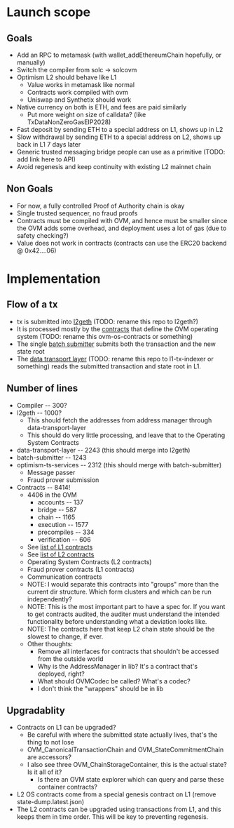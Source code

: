 # Launch scope

## Goals
* Add an RPC to metamask (with wallet_addEthereumChain hopefully, or manually)
* Switch the compiler from solc -> solcovm
* Optimism L2 should behave like L1
  * Value works in metamask like normal
  * Contracts work compiled with ovm
  * Uniswap and Synthetix should work
* Native currency on both is ETH, and fees are paid similarly
  * Put more weight on size of calldata? (like TxDataNonZeroGasEIP2028)
* Fast deposit by sending ETH to a special address on L1, shows up in L2
* Slow withdrawal by sending ETH to a special address on L2, shows up back in L1 7 days later
* Generic trusted messaging bridge people can use as a primitive (TODO: add link here to API)
* Avoid regenesis and keep continuity with existing L2 mainnet chain

## Non Goals
* For now, a fully controlled Proof of Authority chain is okay
* Single trusted sequencer, no fraud proofs
* Contracts must be compiled with OVM, and hence must be smaller since the OVM adds some overhead, and deployment uses a lot of gas (due to safety checking?)
* Value does not work in contracts (contracts can use the ERC20 backend @ 0x42....06)

# Implementation

## Flow of a tx
* tx is submitted into [l2geth](https://github.com/ethereum-optimism/go-ethereum) (TODO: rename this repo to l2geth?)
* It is processed mostly by the [contracts](https://github.com/ethereum-optimism/contracts) that define the OVM operating system (TODO: rename this ovm-os-contracts or something)
* The single [batch submitter](https://github.com/ethereum-optimism/batch-submitter) submits both the transaction and the new state root
* The [data transport layer](https://github.com/ethereum-optimism/data-transport-layer) (TODO: rename this repo to l1-tx-indexer or something) reads the submitted transaction and state root in L1.

## Number of lines
* Compiler -- 300?
* l2geth -- 1000?
  * This should fetch the addresses from address manager through data-transport-layer
  * This should do very little processing, and leave that to the Operating System Contracts
* data-transport-layer -- 2243 (this should merge into l2geth)
* batch-submitter -- 1243
* optimism-ts-services -- 2312 (this should merge with batch-submitter)
  * Message passer
  * Fraud prover submission
* Contracts -- 8414!
  * 4406 in the OVM
    * accounts -- 137
    * bridge -- 587
    * chain -- 1165
    * execution -- 1577
    * precompiles -- 334
    * verification -- 606
  * See [list of L1 contracts](https://github.com/cheapETH/cheapoptimism/blob/master/addresses.json)
  * See [list of L2 contracts](https://github.com/cheapETH/cheapoptimism/blob/master/state-dump.latest.json)
  * Operating System Contracts (L2 contracts)
  * Fraud prover contracts (L1 contracts)
  * Communication contracts
  * NOTE: I would separate this contracts into "groups" more than the current dir structure. Which form clusters and which can be run independently?
  * NOTE: This is the most important part to have a spec for. If you want to get contracts audited, the auditer must understand the intended functionality before understanding what a deviation looks like.
  * NOTE: The contracts here that keep L2 chain state should be the slowest to change, if ever.
  * Other thoughts:
    * Remove all interfaces for contracts that shouldn't be accessed from the outside world
    * Why is the AddressManager in lib? It's a contract that's deployed, right?
    * What should OVMCodec be called? What's a codec?
    * I don't think the "wrappers" should be in lib

## Upgradablity
* Contracts on L1 can be upgraded?
  * Be careful with where the submitted state actually lives, that's the thing to not lose
  * OVM_CanonicalTransactionChain and OVM_StateCommitmentChain are accessors?
  * I also see three OVM_ChainStorageContainer, this is the actual state? Is it all of it?
    * Is there an OVM state explorer which can query and parse these container contracts?
* L2 OS contracts come from a special genesis contract on L1 (remove state-dump.latest.json)
* The L2 contracts can be upgraded using transactions from L1, and this keeps them in time order. This will be key to preventing regenesis.

